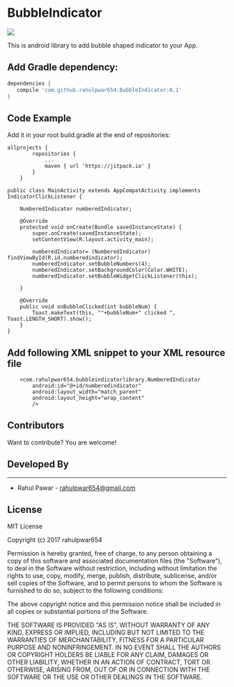 # BubbleIndicator
[![](https://jitpack.io/v/rahulpwar654/BubbleIndicator.svg)](https://jitpack.io/#rahulpwar654/BubbleIndicator)

This is android library to add bubble shaped indicator to your App.

## Add Gradle dependency:

```gradle
dependencies {
   compile 'com.github.rahulpwar654:BubbleIndicator:0.1'
}
```

## Code Example
Add it in your root build.gradle at the end of repositories:
```
allprojects {
		repositories {
			...
			maven { url 'https://jitpack.io' }
		}
	}
```




```
public class MainActivity extends AppCompatActivity implements IndicatorClickListener {

    NumberedIndicator numberedIndicator;

    @Override
    protected void onCreate(Bundle savedInstanceState) {
        super.onCreate(savedInstanceState);
        setContentView(R.layout.activity_main);
       
        numberedIndicator= (NumberedIndicator) findViewById(R.id.numberedindicator);
        numberedIndicator.setBubbleNumbers(4);
        numberedIndicator.setBackgroundColor(Color.WHITE);
        numberedIndicator.setBubbleWidgetClickListener(this);
	
    }

    @Override
    public void onBubbleClicked(int bubbleNum) {
        Toast.makeText(this, ""+bubbleNum+" clicked ", Toast.LENGTH_SHORT).show();
    }
}

```

## Add following XML snippet to your XML resource file
```
    <com.rahulpwar654.bubbleindicatorlibrary.NumberedIndicator
        android:id="@+id/numberedindicator"
        android:layout_width="match_parent"
        android:layout_height="wrap_content"
        />
```



## Contributors

Want to contribute? You are welcome! 

## Developed By
------------

* Rahul Pawar - <rahulpwar654@gmail.com>

## License

MIT License

Copyright (c) 2017 rahulpwar654

Permission is hereby granted, free of charge, to any person obtaining a copy
of this software and associated documentation files (the "Software"), to deal
in the Software without restriction, including without limitation the rights
to use, copy, modify, merge, publish, distribute, sublicense, and/or sell
copies of the Software, and to permit persons to whom the Software is
furnished to do so, subject to the following conditions:

The above copyright notice and this permission notice shall be included in all
copies or substantial portions of the Software.

THE SOFTWARE IS PROVIDED "AS IS", WITHOUT WARRANTY OF ANY KIND, EXPRESS OR
IMPLIED, INCLUDING BUT NOT LIMITED TO THE WARRANTIES OF MERCHANTABILITY,
FITNESS FOR A PARTICULAR PURPOSE AND NONINFRINGEMENT. IN NO EVENT SHALL THE
AUTHORS OR COPYRIGHT HOLDERS BE LIABLE FOR ANY CLAIM, DAMAGES OR OTHER
LIABILITY, WHETHER IN AN ACTION OF CONTRACT, TORT OR OTHERWISE, ARISING FROM,
OUT OF OR IN CONNECTION WITH THE SOFTWARE OR THE USE OR OTHER DEALINGS IN THE
SOFTWARE.
